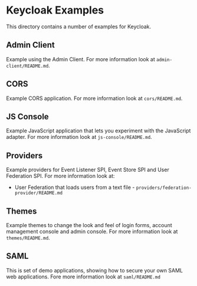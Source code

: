 Keycloak Examples
=================

This directory contains a number of examples for Keycloak.


Admin Client
------------

Example using the Admin Client. For more information look at `admin-client/README.md`.

CORS
----

Example CORS application. For more information look at `cors/README.md`.


JS Console
----------

Example JavaScript application that lets you experiment with the JavaScript adapter. For more information look at `js-console/README.md`.


Providers
---------

Example providers for Event Listener SPI, Event Store SPI and User Federation SPI. For more information look at:

* User Federation that loads users from a text file - `providers/federation-provider/README.md`


Themes
------

Example themes to change the look and feel of login forms, account management console and admin console. For more information look at `themes/README.md`.


SAML
----

This is set of demo applications, showing how to secure your own SAML web applications. Fore more information look at `saml/README.md`   
